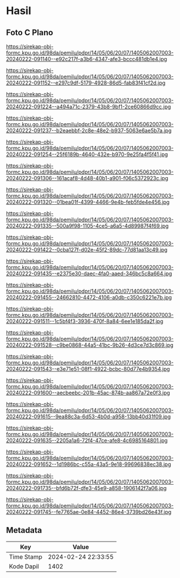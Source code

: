 # Hasil

## Foto C Plano

https://sirekap-obj-formc.kpu.go.id/98da/pemilu/pdpr/14/05/06/20/07/1405062007003-20240222-091140--e92c217f-a3b6-4347-afe3-bccc481db1e4.jpg

https://sirekap-obj-formc.kpu.go.id/98da/pemilu/pdpr/14/05/06/20/07/1405062007003-20240222-091152--e297c9df-5179-4928-86d5-fab83f41cf2d.jpg

https://sirekap-obj-formc.kpu.go.id/98da/pemilu/pdpr/14/05/06/20/07/1405062007003-20240222-091224--a494a71c-2379-43b8-9bf1-2ce60866d9cc.jpg

https://sirekap-obj-formc.kpu.go.id/98da/pemilu/pdpr/14/05/06/20/07/1405062007003-20240222-091237--b2eaebbf-2c8e-48e2-b937-5063e6ae5b7a.jpg

https://sirekap-obj-formc.kpu.go.id/98da/pemilu/pdpr/14/05/06/20/07/1405062007003-20240222-091254--25f6189b-4640-432e-b970-9e25fa4f5f41.jpg

https://sirekap-obj-formc.kpu.go.id/98da/pemilu/pdpr/14/05/06/20/07/1405062007003-20240222-091306--161acaf8-4d48-40b1-a901-f06c5372923c.jpg

https://sirekap-obj-formc.kpu.go.id/98da/pemilu/pdpr/14/05/06/20/07/1405062007003-20240222-091320--01bea01f-4399-4466-9e4b-feb5fde4e456.jpg

https://sirekap-obj-formc.kpu.go.id/98da/pemilu/pdpr/14/05/06/20/07/1405062007003-20240222-091335--500a9f98-1105-4ce5-a6a5-4d89987f4f69.jpg

https://sirekap-obj-formc.kpu.go.id/98da/pemilu/pdpr/14/05/06/20/07/1405062007003-20240222-091422--0cba127f-d02e-45f2-89dc-77d81aa13c49.jpg

https://sirekap-obj-formc.kpu.go.id/98da/pemilu/pdpr/14/05/06/20/07/1405062007003-20240222-091435--e2375e30-daec-4fa0-aaed-346bc5c8a664.jpg

https://sirekap-obj-formc.kpu.go.id/98da/pemilu/pdpr/14/05/06/20/07/1405062007003-20240222-091455--24662810-4472-4106-a0db-c350c6221e7b.jpg

https://sirekap-obj-formc.kpu.go.id/98da/pemilu/pdpr/14/05/06/20/07/1405062007003-20240222-091511--1c5bf4f3-3936-470f-8a84-6ee1e185da2f.jpg

https://sirekap-obj-formc.kpu.go.id/98da/pemilu/pdpr/14/05/06/20/07/1405062007003-20240222-091528--c9be0868-44a5-41bc-9b26-4d3ce7d3c869.jpg

https://sirekap-obj-formc.kpu.go.id/98da/pemilu/pdpr/14/05/06/20/07/1405062007003-20240222-091543--e3e71e51-08f1-4922-bcbc-80d77e4b9354.jpg

https://sirekap-obj-formc.kpu.go.id/98da/pemilu/pdpr/14/05/06/20/07/1405062007003-20240222-091600--aecbeebc-201b-45ac-874b-aa867a72e0f3.jpg

https://sirekap-obj-formc.kpu.go.id/98da/pemilu/pdpr/14/05/06/20/07/1405062007003-20240222-091615--9ea88c3a-6d53-4b0d-a958-13bb40d31f09.jpg

https://sirekap-obj-formc.kpu.go.id/98da/pemilu/pdpr/14/05/06/20/07/1405062007003-20240222-091635--2205a1a6-72f4-47ce-afe8-4c6985164801.jpg

https://sirekap-obj-formc.kpu.go.id/98da/pemilu/pdpr/14/05/06/20/07/1405062007003-20240222-091652--1d1986bc-c55a-43a5-9e18-99696838ec38.jpg

https://sirekap-obj-formc.kpu.go.id/98da/pemilu/pdpr/14/05/06/20/07/1405062007003-20240222-091735--bfd6b72f-dfe3-45e9-a858-1906142f7a06.jpg

https://sirekap-obj-formc.kpu.go.id/98da/pemilu/pdpr/14/05/06/20/07/1405062007003-20240222-091745--fe7765ae-0e84-4452-86e4-3739bd26e43f.jpg


## Metadata

| Key        | Value               |
| ---------- | ------------------- |
| Time Stamp | 2024-02-24 22:33:55 |
| Kode Dapil | 1402                |



